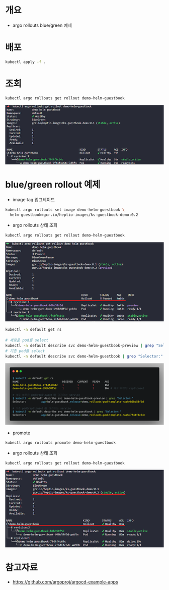 # 개요
* argo rollouts blue/green 예제


# 배포
```bash
kubectl apply -f .
```

# 조회
```bash
kubectl argo rollouts get rollout demo-helm-guestbook
```

![](./imgs/blue_green1.png)

# blue/green rollout 예제
* image tag 업그레이드
```bash
kubectl argo rollouts set image demo-helm-guestbook \
  helm-guestbook=gcr.io/heptio-images/ks-guestbook-demo:0.2
```

* argo rollouts 상태 조회
```bash
kubectl argo rollouts get rollout demo-helm-guestbook
```

![](./imgs/blue_green2.png)

```bash
kubectl -n default get rs

# 새로운 pod를 select
kubectl -n default describe svc demo-helm-guestbook-preview | grep "Selector:"
# 기존 pod를 select
kubectl -n default describe svc demo-helm-guestbook | grep "Selector:"
```

![](./imgs/blue_green3.png)


* promote
```bash
kubectl argo rollouts promote demo-helm-guestbook
```

* argo rollouts 상태 조회
```bash
kubectl argo rollouts get rollout demo-helm-guestbook
```

![](./imgs/blue_green4.png)

# 참고자료
* https://github.com/argoproj/argocd-example-apps
